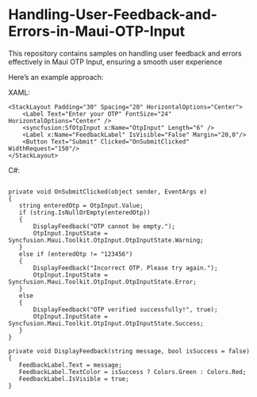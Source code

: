 # Handling-User-Feedback-and-Errors-in-Maui-OTP-Input
This repository contains samples on handling user feedback and errors effectively in Maui OTP Input, ensuring a smooth user experience

Here’s an example approach:

XAML:

```
<StackLayout Padding="30" Spacing="20" HorizontalOptions="Center">
    <Label Text="Enter your OTP" FontSize="24" HorizontalOptions="Center" />
    <syncfusion:SfOtpInput x:Name="OtpInput" Length="6" />
    <Label x:Name="FeedbackLabel" IsVisible="False" Margin="20,0"/>
    <Button Text="Submit" Clicked="OnSubmitClicked" WidthRequest="150"/>
</StackLayout> 

```

C#:

```

private void OnSubmitClicked(object sender, EventArgs e)
{
   string enteredOtp = OtpInput.Value;
   if (string.IsNullOrEmpty(enteredOtp))
   {
       DisplayFeedback("OTP cannot be empty.");
       OtpInput.InputState = Syncfusion.Maui.Toolkit.OtpInput.OtpInputState.Warning;
   }
   else if (enteredOtp != "123456")
   {
       DisplayFeedback("Incorrect OTP. Please try again.");
       OtpInput.InputState = Syncfusion.Maui.Toolkit.OtpInput.OtpInputState.Error;
   }
   else
   {
       DisplayFeedback("OTP verified successfully!", true);
       OtpInput.InputState = Syncfusion.Maui.Toolkit.OtpInput.OtpInputState.Success;
   }
}

private void DisplayFeedback(string message, bool isSuccess = false)
{
   FeedbackLabel.Text = message;
   FeedbackLabel.TextColor = isSuccess ? Colors.Green : Colors.Red;
   FeedbackLabel.IsVisible = true;
} 

```